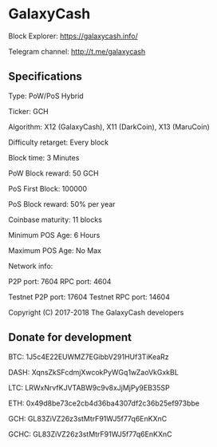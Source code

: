 GalaxyCash
======

Block Explorer: https://galaxycash.info/

Telegram channel: http://t.me/galaxycash

Specifications
--------------
Type:                                       PoW/PoS Hybrid

Ticker:                                     GCH

Algorithm:                                  X12 (GalaxyCash), X11 (DarkCoin), X13 (MaruCoin)

Difficulty retarget:                        Every block

Block time:                                 3 Minutes

PoW Block reward:                           50 GCH

PoS First Block:                            100000

PoS Block reward:                           50% per year

Coinbase maturity:                          11 blocks

Minimum POS Age:                            6 Hours

Maximum POS Age:                            No Max

Network info:

P2P port:                                   7604
RPC port:                                   4604

Testnet P2P port:                           17604
Testnet RPC port:                           14604


Copyright (C) 2017-2018 The GalaxyCash developers


Donate for development
--------------
BTC:                                        1J5c4E22EUWMZ7EGibbV291HUf3TiKeaRz

DASH:                                       XqnsZkSFcdmjXwcokPyWGq1wZaoVkGxkBL

LTC:                                        LRWxNrvfKJVTABW9c9v8xJjMjPy9EB35SP

ETH:                                        0x49d8be73ce2cb4d36ba4307df2c36b25ef973bbe

GCH:                                        GL83ZiVZ26z3stMtrF91WJ5f77q6EnKXnC

GCHC:                                       GL83ZiVZ26z3stMtrF91WJ5f77q6EnKXnC

